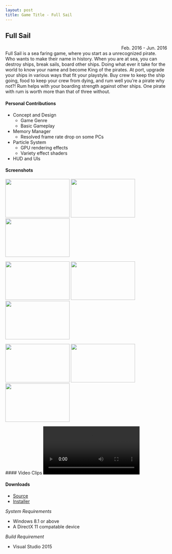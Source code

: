 ```yaml
---
layout: post
title: Game Title - Full Sail
---
```


## Full Sail
<div style="text-align: right">Feb. 2016 - Jun. 2016</div>
Full Sail is a sea faring game, where you start as a unrecognized pirate. Who wants to make their name in history. When you are at sea, you can destroy ships, break sails, board other ships. Doing what ever it take for the world to know your name and become King of the pirates.
At port, upgrade your ships in various ways that fit your playstyle. Buy crew to keep the ship going, food to keep your crew from dying, and rum well you’re a pirate why not?! Rum helps with your boarding strength against other ships. One pirate with rum is worth more than that of three without.

#### Personal Contributions
* Concept and Design
  * Game Genre
  * Basic Gameplay
* Memory Manager
  * Resolved frame rate drop on some PCs
* Particle System
  * GPU rendering effects
  * Variety effect shaders
* HUD and UIs

#### Screenshots
<p>
	<div style="display: inline-block; max-width: 49%">
		<a href="http://paspy.me/public/images/June2016FSss1.jpg" target="_blank"><img src="http://paspy.me/public/images/June2016FSss1.jpg" alt="" width="200" height="120"></a>
	</div>
	<div style="display: inline-block; max-width: 49%">
		<a href="http://paspy.me/public/images/June2016FSss2.jpg" target="_blank"><img src="http://paspy.me/public/images/June2016FSss2.jpg" alt="" width="200" height="120"></a>
	</div>
	<div style="display: inline-block; max-width: 49%">
		<a href="http://paspy.me/public/images/June2016FSss3.jpg" target="_blank"><img src="http://paspy.me/public/images/June2016FSss3.jpg" alt="" width="200" height="120"></a>
	</div>
</p>
<p>
	<div style="display: inline-block; max-width: 49%">
		<a href="http://paspy.me/public/images/June2016FSss4.jpg" target="_blank"><img src="http://paspy.me/public/images/June2016FSss4.jpg" alt="" width="200" height="120"></a>
	</div>
	<div style="display: inline-block; max-width: 49%">
		<a href="http://paspy.me/public/images/June2016FSss5.jpg" target="_blank"><img src="http://paspy.me/public/images/June2016FSss5.jpg" alt="" width="200" height="120"></a>
	</div>
	<div style="display: inline-block; max-width: 49%">
		<a href="http://paspy.me/public/images/June2016FSss6.jpg" target="_blank"><img src="http://paspy.me/public/images/June2016FSss6.jpg" alt="" width="200" height="120"></a>
	</div>
</p>
<p>
	<div style="display: inline-block; max-width: 49%">
		<a href="http://paspy.me/public/images/June2016FSss7.jpg" target="_blank"><img src="http://paspy.me/public/images/June2016FSss7.jpg" alt="" width="200" height="120"></a>
	</div>
	<div style="display: inline-block; max-width: 49%">
		<a href="http://paspy.me/public/images/June2016FSss8.jpg" target="_blank"><img src="http://paspy.me/public/images/June2016FSss8.jpg" alt="" width="200" height="120"></a>
	</div>
	<div style="display: inline-block; max-width: 49%">
		<a href="http://paspy.me/public/images/June2016FSss9.jpg" target="_blank"><img src="http://paspy.me/public/images/June2016FSss9.jpg" alt="" width="200" height="120"></a>
	</div>
</p>
#### Video Clips
<video controls preload='metadata' onclick='(function(el){ if(el.paused) el.play(); else el.pause() })(this)'>
  <source src='http://gameproject.fullsail.com/gpgames/projects/June2016/Full Sail/June2016FSmovie.mp4' type='video/mp4; codecs="avc1.42E01E, mp4a.40.2"'>
</video>

#### Downloads
  * [Source](https://github.com/paspy/FullSail/archive/master.zip)
  * [Installer](http://gameproject.fullsail.com/gpgames/projects/June2016/Full%20Sail/June2016FSinstall.zip)

*System Requirements*
 * Windows 8.1 or above
 * A DirectX 11 compatable device

*Build Requirement*
 * Visual Studio 2015
